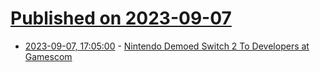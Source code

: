 # [Published on 2023-09-07](index.md)

* [2023-09-07, 17:05:00](https://games.slashdot.org/story/23/09/07/171253/nintendo-demoed-switch-2-to-developers-at-gamescom?utm_source=rss1.0mainlinkanon&utm_medium=feed) - [Nintendo Demoed Switch 2 To Developers at Gamescom](https://games.slashdot.org/story/23/09/07/171253/nintendo-demoed-switch-2-to-developers-at-gamescom?utm_source=rss1.0mainlinkanon&utm_medium=feed)
